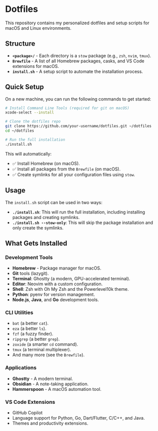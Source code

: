 # Dotfiles

This repository contains my personalized dotfiles and setup scripts for macOS and Linux environments.

## Structure

- **`<package>/`** - Each directory is a `stow` package (e.g., `zsh`, `nvim`, `tmux`).
- **`Brewfile`** - A list of all Homebrew packages, casks, and VS Code extensions for macOS.
- **`install.sh`** - A setup script to automate the installation process.

## Quick Setup

On a new machine, you can run the following commands to get started:

```bash
# Install Command Line Tools (required for git on macOS)
xcode-select --install

# Clone the dotfiles repo
git clone https://github.com/your-username/dotfiles.git ~/dotfiles
cd ~/dotfiles

# Run the full installation
./install.sh
```

This will automatically:

- ✅ Install Homebrew (on macOS).
- ✅ Install all packages from the `Brewfile` (on macOS).
- ✅ Create symlinks for all your configuration files using `stow`.

## Usage

The `install.sh` script can be used in two ways:

- **`./install.sh`**: This will run the full installation, including installing packages and creating symlinks.
- **`./install.sh --stow-only`**: This will skip the package installation and only create the symlinks.

## What Gets Installed

### Development Tools

- **Homebrew** - Package manager for macOS.
- **Git** tools (lazygit).
- **Terminal**: Ghostty (a modern, GPU-accelerated terminal).
- **Editor**: Neovim with a custom configuration.
- **Shell**: Zsh with Oh My Zsh and the Powerlevel10k theme.
- **Python**: pyenv for version management.
- **Node.js**, **Java**, and **Go** development tools.

### CLI Utilities

- `bat` (a better `cat`).
- `eza` (a better `ls`).
- `fzf` (a fuzzy finder).
- `ripgrep` (a better `grep`).
- `zoxide` (a smarter `cd` command).
- `tmux` (a terminal multiplexer).
- And many more (see the `Brewfile`).

### Applications

- **Ghostty** - A modern terminal.
- **Obsidian** - A note-taking application.
- **Hammerspoon** - A macOS automation tool.

### VS Code Extensions

- GitHub Copilot
- Language support for Python, Go, Dart/Flutter, C/C++, and Java.
- Themes and productivity extensions.
